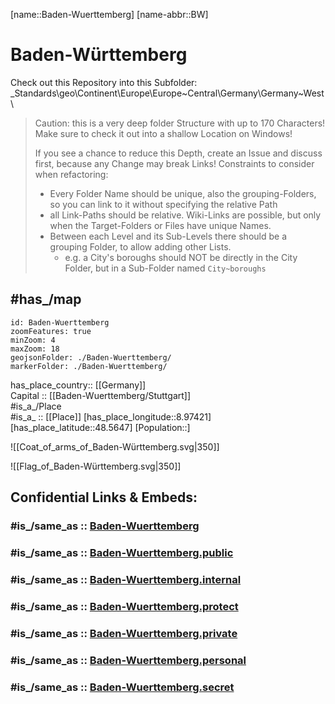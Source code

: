 ﻿---
aliases:
- Baden-Württemberg
archives_at: "[[_Standards/WikiData/WD~State Archive Baden-Württemberg]]"
area: 35751.65
Basisklassifikation: 15.55
BHCL_UUID:
- 383c34e5-3ea7-433e-8696-32bf9405abab
- 169f1763-8ffb-4430-8b45-ac3d7c793597
budget: 60976489200
capital: '[[_Standards/WikiData/WD~Stuttgart]]'
coat_of_arms: "[[_Standards/WikiData/WD~Coat of arms of Baden-Württemberg]]"
coat_of_arms_image: "http://commons.wikimedia.org/wiki/Special:FilePath/Greater%20coat%20of%20arms%20of%20Baden-W%C3%BCrttemberg.svg"
Commons_category: Baden-Württemberg
Commons_gallery: Baden-Württemberg
confidential: public
contains_the_administrative_territorial_entity:
- "[[_Standards/WikiData/WD~Freiburg Government Region]]"
- "[[_Standards/WikiData/WD~Karlsruhe Government Region]]"
- "[[_Standards/WikiData/WD~Tübingen Government Region]]"
- "[[_Standards/WikiData/WD~Stuttgart Government Region]]"
coordinate_location: "Point(9.041111111 48.537777777)"
country: '[[_Standards/WikiData/WD~Germany]]'
cssclasses: Country
described_by_source: "[[_Standards/WikiData/WD~Armenian Soviet Encyclopedia]]"
Dewey_Decimal_Classification: 2--4346
draft: false
economy_of_topic: "[[_Standards/WikiData/WD~economy of Baden-Württemberg]]"
elevation_above_sea_level: 327
expiryDate: 
FIPS_10_4_countries_and_regions_: GM01
flag: "[[_Standards/WikiData/WD~Flag of Baden-Württemberg]]"
flag_image: "http://commons.wikimedia.org/wiki/Special:FilePath/Flag%20of%20Baden-W%C3%BCrttemberg.svg"
geoshape: "http://commons.wikimedia.org/data/main/Data:Baden-W%C3%BCrttemberg.map"
German_regional_key: 08
HASC: DE.BW
hashtag: BadenWuerttemberg
has_id_wikidata: Q985
has_part_s_: '[[_Standards/WikiData/WD~Breisgau]]'
has_time_started: 1952-04-25
head_of_government: "[[_Standards/WikiData/WD~Winfried Kretschmann]]"
highest_judicial_authority: "[[_Standards/WikiData/WD~Constitutional Court of Baden-Württemberg]]"
highest_point: '[[_Standards/WikiData/WD~Feldberg]]'
history_of_topic: "[[_Standards/WikiData/WD~history of Baden-Württemberg]]"
image: "http://commons.wikimedia.org/wiki/Special:FilePath/Stuttgart%20-%20Oberer%20Schlossgarten%20-%20panoramio%20%282%29.jpg"
Image_Archive_Herder_Institute: Q985
inception: 1952-04-25
Instagram_username: regierung_bw
instance_of: "[[_Standards/WikiData/WD~federated state of Germany]]"
isDeleted: false
ISNI: 0000000404276821
ISO3166_2: DE-BW
ISO_3166_2_code: DE-BW
isReadOnly: false
keywords: 
Languages:
- de
language_used:
- '[[_Standards/WikiData/WD~Alemannic]]'
- '[[_Standards/WikiData/WD~Swabian]]'
- "[[_Standards/WikiData/WD~Swiss German]]"
- '[[_Standards/WikiData/WD~Yenish]]'
layout: 
legislative_body: "[[_Standards/WikiData/WD~Landtag of Baden-Württemberg]]"
Libris_URI: c9prq2nw16t9f6x
license: "CC BY-SA 4.0"
linkTitle: 
located_in_or_next_to_body_of_water:
- '[[_Standards/WikiData/WD~Rhine]]'
- "[[_Standards/WikiData/WD~Lake Constance]]"
located_in_the_administrative_territorial_entity: '[[_Standards/WikiData/WD~Germany]]'
located_in_time_zone:
- "[[_Standards/WikiData/WD~UTC+01:00]]"
- "[[_Standards/WikiData/WD~UTC+02:00]]"
location:
- 48.5647
- 8.97421
locator_map_image: "http://commons.wikimedia.org/wiki/Special:FilePath/Locator%20map%20Baden-W%C3%BCrttemberg%20in%20Germany.svg"
logo_image: "http://commons.wikimedia.org/wiki/Special:FilePath/The-laend03.svg"
Mastodon_address: RegierungBW@xn--baw-joa.social
member_of: "[[_Standards/WikiData/WD~Four Motors for Europe]]"
motto_text:
- "The Länd"
- "Wir können alles. Außer Hochdeutsch."
named_after:
- '[[_Standards/WikiData/WD~Württemberg]]'
- '[[_Standards/WikiData/WD~Baden]]'
native_label: Baden-Württemberg
NUTS_code: DE1
office_held_by_head_of_government: "[[_Standards/WikiData/WD~Minister-President of Baden-Württemberg]]"
official_name: Baden-Württemberg
official_website: "https://www.baden-wuerttemberg.de/"
OmegaWiki_Defined_Meaning: 8097
page_banner: "http://commons.wikimedia.org/wiki/Special:FilePath/Dornstetten-banner-1.jpg"
participant_in: "[[_Standards/WikiData/WD~list of participants in the coalition talks between the CDU/CSU and SPD in 2013]]"
part_of:
- "[[_Standards/WikiData/WD~Southwestern Germany]]"
- "[[_Standards/WikiData/WD~Southern Germany]]"
permanent_duplicated_item:
- '[[_Standards/WikiData/WD~Q20825585]]'
- '[[_Standards/WikiData/WD~Q43248601]]'
place_name_sign: "http://commons.wikimedia.org/wiki/Special:FilePath/Baden-W%C3%BCrttemberg%20Border%20Sign.svg"
population: 11069533
publish: true
publishDate: 
replaces:
- '[[_Standards/WikiData/WD~Württemberg-Baden]]'
- '[[_Standards/WikiData/WD~Baden]]'
- '[[_Standards/WikiData/WD~Württemberg-Hohenzollern]]'
shares_border_with:
- '[[_Standards/WikiData/WD~Bavaria]]'
- '[[_Standards/WikiData/WD~Hesse]]'
- '[[_Standards/WikiData/WD~Rhineland-Palatinate]]'
- "[[_Standards/WikiData/WD~Canton of Zürich]]"
- '[[_Standards/WikiData/WD~Aargau]]'
- '[[_Standards/WikiData/WD~Basel-Landschaft]]'
- '[[_Standards/WikiData/WD~Basel-Stadt]]'
- '[[_Standards/WikiData/WD~Schaffhausen]]'
- '[[_Standards/WikiData/WD~Thurgau]]'
- '[[_Standards/WikiData/WD~Bas-Rhin]]'
- '[[_Standards/WikiData/WD~Haut-Rhin]]'
- '[[_Standards/WikiData/WD~Vorarlberg]]'
short_name: BW
social_media_followers:
- 19600
- 95125
source: "https://datahub.io/core/country-codes"
SpocWebEntityId: 36015
Stage_username: baden-wuerttemberg
Swedish_Anbytarforum: 6075.0
tags:
- geo/State
topic_s_main_Wikimedia_portal: "[[_Standards/WikiData/WD~Portal:Baden-Württemberg]]"
twinned_administrative_body: "[[_Standards/WikiData/WD~Kanagawa Prefecture]]"
type: State
U_S_National_Archives_Identifier: 10044810
X_username: regierungbw
---

[name::Baden-Wuerttemberg] 
[name-abbr::BW] 

# Baden-Württemberg 

Check out this Repository into this Subfolder: 
\_Standards\geo\Continent\Europe\Europe~Central\Germany\Germany~West\ 

> Caution: this is a very deep folder Structure with up to 170 Characters! 
> Make sure to check it out into a shallow Location on Windows! 
> 
> If you see a chance to reduce this Depth, create an Issue and discuss first, because any Change may break Links! 
> Constraints to consider when refactoring: 
> - Every Folder Name should be unique, also the grouping-Folders, so you can link to it without specifying the relative Path 
> - all Link-Paths should be relative. Wiki-Links are possible, but only when the Target-Folders or Files have unique Names. 
> - Between each Level and its Sub-Levels there should be a grouping Folder, to allow adding other Lists. 
>   - e.g. a City's boroughs should NOT be directly in the City Folder, but in a Sub-Folder named `City~boroughs` 

## #has_/map 

```leaflet
id: Baden-Wuerttemberg
zoomFeatures: true 
minZoom: 4 
maxZoom: 18
geojsonFolder: ./Baden-Wuerttemberg/
markerFolder: ./Baden-Wuerttemberg/
```

has_place_country:: [[Germany]]  
Capital :: [[Baden-Wuerttemberg/Stuttgart]]  
#is_a_/Place  
#is_a_ :: [[Place]] 
[has_place_longitude::8.97421] 
[has_place_latitude::48.5647] 
[Population::] 

![[Coat_of_arms_of_Baden-Württemberg.svg|350]] 

![[Flag_of_Baden-Württemberg.svg|350]] 


## Confidential Links & Embeds: 

### #is_/same_as :: [Baden-Wuerttemberg](/_Standards/Earth/Continent/Europe/Europe~Central/Germany/Germany~West/Baden-Wuerttemberg.md) 

### #is_/same_as :: [Baden-Wuerttemberg.public](/_public/Earth/Continent/Europe/Europe~Central/Germany/Germany~West/Baden-Wuerttemberg.public.md) 

### #is_/same_as :: [Baden-Wuerttemberg.internal](/_internal/Earth/Continent/Europe/Europe~Central/Germany/Germany~West/Baden-Wuerttemberg.internal.md) 

### #is_/same_as :: [Baden-Wuerttemberg.protect](/_protect/Earth/Continent/Europe/Europe~Central/Germany/Germany~West/Baden-Wuerttemberg.protect.md) 

### #is_/same_as :: [Baden-Wuerttemberg.private](/_private/Earth/Continent/Europe/Europe~Central/Germany/Germany~West/Baden-Wuerttemberg.private.md) 

### #is_/same_as :: [Baden-Wuerttemberg.personal](/_personal/Earth/Continent/Europe/Europe~Central/Germany/Germany~West/Baden-Wuerttemberg.personal.md) 

### #is_/same_as :: [Baden-Wuerttemberg.secret](/_secret/Earth/Continent/Europe/Europe~Central/Germany/Germany~West/Baden-Wuerttemberg.secret.md)

